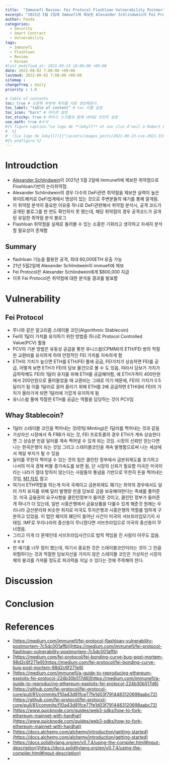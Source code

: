 ```yaml
---
title:  "Immunefi Review: Fei Protocol Flashloan Vulnerability Postmortem 리뷰"
excerpt: "2021년 5월 2일에 Immuefi에 제보된 Alexander Schlindwein의 Fei Protocol Flashloan 취약점에 대한 리뷰입니다."
author: Panda
categories:
  - Security
  - Smart Contract
  - Vulnerability
tags:
  - Immunefi
  - Flashloan
  - Review
  - Korean
#last_modified_at: 2021-09-23 18:06:00 +09:00
date: 2022-08-02 7:00:00 +09:00
lastmod: 2022-08-02 7:00:00 +09:00
sitemap :
changefreq : daily
priority : 1.0

# table of contents
toc: true # 오른쪽 부분에 목차를 자동 생성해준다.
toc_label: "table of content" # toc 이름 설정
toc_icon: "bars" # 아이콘 설정
toc_sticky: true # 마우스 스크롤과 함께 내려갈 것인지 설정
use_math: true #수식
#{% figure caption:"Le logo de **Jekyll** et son clin d'oeil à Robert Louis Stevenson"
#  %}
#  ![Le logo de Jekyll]({{"/assets/images_posts/2021-09-23-cve-2021-31956-part1/1.png"| #relative_url}})
#{% endfigure %}
---
```

# Introudction
  * [Alexander Schlindwein](https://twitter.com/bobface16)이 2021년 5월 2일에 Immunefi에 제보한 취약점으로 Floshloan기반의 논리취약점. 
  * Alexander Schlindwein의 경우 다수의 DeFi관련 취약점을 제보한 실력이 높은 화이트해커로 DeFi업계에서 명성이 있는 것으로 주변분들의 얘기를 통해 알게됨.
  * 이 취약점 분석이 중요한 이유중 하나로 DeFi관련해서 취약점 분석시, 공격 코드가 공개된 블로그를 한 번도 확인하지 못 했는데, 해당 취약점의 경우 공격코드가 공개된 유일한 취약점 분석 블로그
  * Flashloan 취약점을 실제로 돌려볼 수 있는 소중한 기회라고 생각하고 자세히 분석할 필요성이 존재함

## Summary
  * flashloan 기능을 활용한 공격, 최대 60,000ETH 유출 가능
  * 21년 5월2일에 Alexander Schlindwein이 immuefi에 제보
  * Fei Protocol은 Alexander Schlindwein에게 $800,000 지급
  * 이후 Fei Protocol은 취약점에 대한 분석을 결과를 발표함

# Vulnerability
## Fei Protocol
  * 루나와 같은 알고리즘 스테이블 코인(Algorithmic Stablecoin)
  * Fei의 1달러 가치를 유지하기 위한 방법중 하나로 Protocol Controlled Value(PCV) 활용
  * PCV의 기본 방법은 유동성 공급을 통한 유니스왑(CPMM)의 ETH/FEI 쌍의 적절한 교환비를 유지하게 하여 안정적인 FEI 가치를 지속하게 함
  * ETH의 가치가 높으면 ETH를 ETH/FEI 풀에 공급, FEI가치가 상승하면 FEI를 공급, 어떻게 보면 ETH가 FEI의 담보 물건으로 볼 수 도 있음, 따라서 담보가 가치가 급하락해도 FEI의 1달러 유지를 위해 ETH를 공급해야함, 예 ETH가격이 400만원에서 200만원으로 줄어들었을 때 교환비는 그래로 이기 때문에, FEI의 가치가 0.5달러가 됨 이를 1달러로 끌어 올리기 위해 ETH를 2배 공급하면 ETH대비 FEI의 가치가 올라가게 되면 1달러에 가깝게 유지하게 됨
  * 유니스왑 풀에 적절한 ETH를 공급는 역활을 담당하는 것이 PCV임

## Whay Stablecoin?
  * 1달러 스테이블 코인을 찍어내는 것(민팅:Minting)은 1달러를 찍어내는 것과 같음
  * 가상자산 시장에서 즉 FRB가 되는 것, FEI 프로토콜의 경우 ETH가 계속 상승한다면 그 상승분 만큼 달러를 계속 찍어낼 수 있게 되는 것임. 시장의 신뢰만 얻는다면 나는 한국은행이 되는 것임 그리고 스테이블코인을 계속 발행함으로써 나는 세상에서 제일 부자가 될 수 있음
  * 달러를 무한히 찍어낼 수 있는 것의 힘은 클린턴 정부에서 금본위제도를 포기하고 나서의 미국 경제 버블 증가속도를 보면 됨, 단 시장의 신뢰가 필요함 미국은 미국이라는 나라가 절대 망하지 않는다는 사람들의 통념을 기반으로 무한히 돈을 찍어내는 것임, [M1 차트](https://fred.stlouisfed.org/series/M1SL) 참고
  * 여기서 ETH역할을 하는게 미국 국채이고 금본위제도 폐기는 최악의 경우에서도 달러 가치 유지를 위해 달러 발행량 만큼 담보로 금을 보유해야한다는 족쇄를 풀어준 것. 미국 금융권의 요구사항을 클린턴정부가 들어준 것이고, 클린턴 정부가 들어준게 하나가 더 있는데, 일반 시중은행에서 금융상품을 다룰수 있게 해준것 원래는 우리나라 금산분리와 비슷한 취지로 미국도 투자은행과 시중은행의 역할를 엄하게 구분하고 있었음. 이 법안 폐지의 폐단이 들어난 사건이 미국의 서브프라임모기지 사태임. IMF로 우리나라의 중산층이 무너졌다면 서브프라임으로 미국의 중산층이 무너졌음.
  * 그리고 이게 더 문제인데 서브프라임사건으로 법적 책임을 진 사람이 아무도 없음. ㅎㅎㅎ
  * 딴 얘기를 너무 많이 했는데, 여기서 중요한 것은 스테이블코인이라는 것이 그 만큼 위험하다는 것과 적절한 담보자산을 가지지 않은 스테이블 코인은 가상자산 시장자체의 붕괴를 가져올 정도로 파괴력을 지닐 수 있다는 것에 주목해야 한다.



# Discussion


# Conclusion

# References
* [https://medium.com/immunefi/fei-protocol-flashloan-vulnerability-postmortem-7c5dc001affb](https://medium.com/immunefi/fei-protocol-flashloan-vulnerability-postmortem-7c5dc001affb)
* [https://medium.com/fei-protocol/fei-bonding-curve-bug-post-mortem-98d2c6f271e9](https://medium.com/fei-protocol/fei-bonding-curve-bug-post-mortem-98d2c6f271e9)
* [https://medium.com/immunefi/a-guide-to-reproducing-ethereum-exploits-fei-protocol-224b30b517d6](https://medium.com/immunefi/a-guide-to-reproducing-ethereum-exploits-fei-protocol-224b30b517d6)
* [https://github.com/fei-protocol/fei-protocol-core/pull/81/commits/f10a43d91fce77fe1d03f7914483120698aabc72](https://github.com/fei-protocol/fei-protocol-core/pull/81/commits/f10a43d91fce77fe1d03f7914483120698aabc72)
* [https://www.quicknode.com/guides/web3-sdks/how-to-fork-ethereum-mainnet-with-hardhat](https://www.quicknode.com/guides/web3-sdks/how-to-fork-ethereum-mainnet-with-hardhat)
* [https://docs.alchemy.com/alchemy/introduction/getting-started](https://docs.alchemy.com/alchemy/introduction/getting-started)
* [https://docs.soliditylang.org/en/v0.7.4/using-the-compiler.html#input-description](https://docs.soliditylang.org/en/v0.7.4/using-the-compiler.html#input-description)
* 
